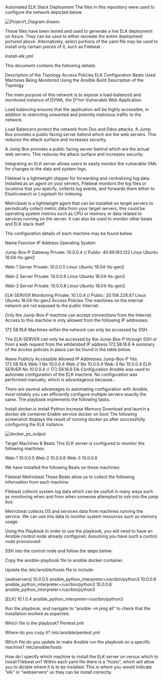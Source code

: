 Automated ELK Stack Deployment
The files in this repository were used to configure the network depicted below.

![Project1_Diagram drawio](https://user-images.githubusercontent.com/89175796/156714635-420d30b5-213d-4134-b550-f5eca46d1c08.png)


These files have been tested and used to generate a live ELK deployment on Azure. They can be used to either recreate the entire deployment pictured above. Alternatively, select portions of the yaml file may be used to install only certain pieces of it, such as Filebeat.

Install-elk.yml


This document contains the following details:

Description of the Topology
Access Policies
ELK Configuration
Beats Used
Machines Being Monitored
Using the Ansible Build
Description of the Topology

The main purpose of this network is to expose a load-balanced and monitored instance of DVWA, the D*mn Vulnerable Web Application.


Load balancing ensures that the application will be highly accessible, in addition to restricting unwanted and potently malicious traffic to the network.

Load Balancers protect the network from Dos and Ddos attacks. A Jump Box provides a public facing server behind which are the web servers. This reduces the attack surface and increases security.


A Jump Box provides a public facing server behind which are the actual web servers. This reduces the attack surface and increases security.


Integrating an ELK server allows users to easily monitor the vulnerable VMs for changes to the data and system logs.

Filebeat is a lightweight shipper for forwarding and centralizing log data. Installed as an agent on your servers, Filebeat monitors the log files or locations that you specify, collects log events, and forwards them either to Elasticsearch or Logstash for indexing.


Metricbeat is a lightweight agent that can be installed on target servers to periodically collect metric data from your target servers, this could be operating system metrics such as CPU or memory or data related to services running on the server. It can also be used to monitor other beats and ELK stack itself


The configuration details of each machine may be found below.

Name	Function	IP Address	Operating System

Jump-Box-P	Gateway	Private: 10.0.0.4 // Public: 40.69.163.132	Linux Ubuntu 18.04-Its-gen2

Web-1	Server	Private: 10.0.0.5	Linux Ubuntu 18.04-Its-gen2

Web-2	Server	Private: 10.0.0.6	Linux Ubuntu 18.04-Its-gen2

Web-3	Server	Private: 10.0.0.8	Linux Ubuntu 18.04-Its-gen2

ELK-SERVER	Monitoring	Private: 10.1.0.4 // Public: 20.106.226.87	Linux Ubuntu 18.04-Its-gen2
Access Policies
The machines on the internal network are not exposed to the public Internet.

Only the Jump-Box-P machine can accept connections from the Internet. Access to this machine is only allowed from the following IP addresses:

172.58.16.6
Machines within the network can only be accessed by SSH.

The ELK-SERVER can only be accessed by the Jump-Box-P through SSH or from a web request from the whitelisted IP address 172.58.16.6
A summary of the access policies in place can be found in the table below.

Name	Publicly Accessible	Allowed IP Addresses
Jump-Box-P	Yes	172.58.16.6
Web-1	No	10.0.0.4
Web-2	No	10.0.0.4
Web-3	No	10.0.0.4
ELK-SERVER	No	10.0.0.4 // 172.58.16.6
Elk Configuration
Ansible was used to automate configuration of the ELK machine. No configuration was performed manually, which is advantageous because...

There are several advantages to automating configuration with Ansible, most notably you can efficiently configure multiple servers exactly the same.
The playbook implements the following tasks:

Install docker.io
Install Python
Increase Memory
Download and launch a docker elk container
Enable service docker on boot
The following screenshot displays the result of running docker ps after successfully configuring the ELK instance.

![docker_ps_output](https://user-images.githubusercontent.com/89175796/156713905-e05afb34-e758-4be8-8682-7c92d96f4b0a.png)

Target Machines & Beats
This ELK server is configured to monitor the following machines:

Web-1 10.0.0.5 
Web-2 10.0.0.6 
Web-3 10.0.0.8

We have installed the following Beats on these machines:

Filebeat
Metricbeat
These Beats allow us to collect the following information from each machine:

Filebeat collects system log data which can be usefull in many ways such as monitoring when and from when someone attempted to ssh into the jump box.

Metricbeat collects OS and services data from machines running the service. We can use this data to monitor system resources such as memory usage.

Using the Playbook
In order to use the playbook, you will need to have an Ansible control node already configured. Assuming you have such a control node provisioned:

SSH into the control node and follow the steps below:

Copy the ansible-playbook file to ansible docker container.

Update the /etc/ansible/hosts file to include:

[webservers] 10.0.0.5 ansible_python_interpreter=/usr/bin/python3 10.0.0.6 ansible_python_interpreter=/usr/bin/python3 10.0.0.8 ansible_python_interpreter=/usr/bin/python3

[ELK] 10.1.0.4 ansible_python_interpreter=/usr/bin/python3

Run the playbook, and navigate to "ansible -m ping all" to check that the installation worked as expected.

Which file is the playbook?
Pentest.yml

Where do you copy it?
/etc/ansible/pentest.yml

Which file do you update to make Ansible run the playbook on a specific machine?
/etc/ansible/hosts

How do I specify which machine to install the ELK server on versus which to install Filebeat on?
Within each yaml file there is a “hosts”, which will allow you to dictate where it is to be installed. This is where you would indicate “elk” or “webservers”
so they can be install correctly.
